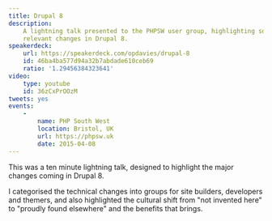 ```yaml
---
title: Drupal 8
description:
    A lightning talk presented to the PHPSW user group, highlighting some of the
    relevant changes in Drupal 8.
speakerdeck:
    url: https://speakerdeck.com/opdavies/drupal-8
    id: 46ba4ba577d94a32b7abdade610ceb69
    ratio: '1.29456384323641'
video:
    type: youtube
    id: 36zCxPrOOzM
tweets: yes
events:
    -
        name: PHP South West
        location: Bristol, UK
        url: https://phpsw.uk
        date: 2015-04-08
---
```


This was a ten minute lightning talk, designed to highlight the major changes
coming in Drupal 8.

I categorised the technical changes into groups for site builders, developers
and themers, and also highlighted the cultural shift from "not invented here" to
"proudly found elsewhere" and the benefits that brings.
